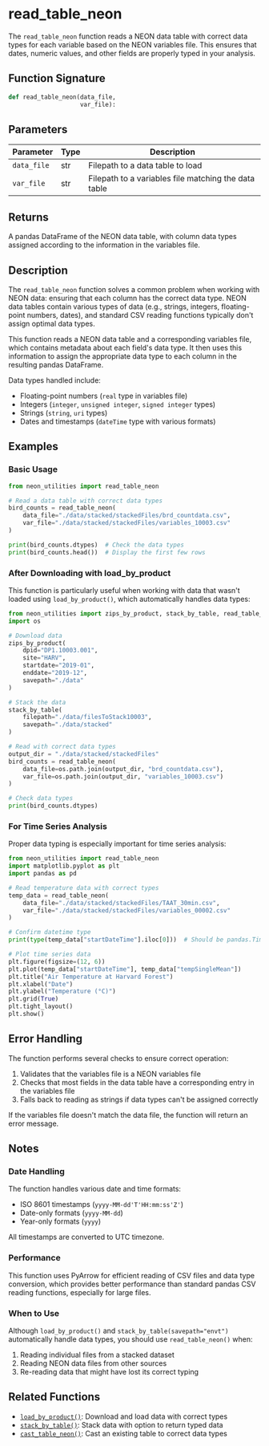 # read_table_neon

The `read_table_neon` function reads a NEON data table with correct data types for each variable based on the NEON variables file. This ensures that dates, numeric values, and other fields are properly typed in your analysis.

## Function Signature

```python
def read_table_neon(data_file,
                    var_file):
```

## Parameters

| Parameter | Type | Description |
|-----------|------|-------------|
| `data_file` | str | Filepath to a data table to load |
| `var_file` | str | Filepath to a variables file matching the data table |

## Returns

A pandas DataFrame of the NEON data table, with column data types assigned according to the information in the variables file.

## Description

The `read_table_neon` function solves a common problem when working with NEON data: ensuring that each column has the correct data type. NEON data tables contain various types of data (e.g., strings, integers, floating-point numbers, dates), and standard CSV reading functions typically don't assign optimal data types.

This function reads a NEON data table and a corresponding variables file, which contains metadata about each field's data type. It then uses this information to assign the appropriate data type to each column in the resulting pandas DataFrame.

Data types handled include:
- Floating-point numbers (`real` type in variables file)
- Integers (`integer`, `unsigned integer`, `signed integer` types)
- Strings (`string`, `uri` types)
- Dates and timestamps (`dateTime` type with various formats)

## Examples

### Basic Usage

```python
from neon_utilities import read_table_neon

# Read a data table with correct data types
bird_counts = read_table_neon(
    data_file="./data/stacked/stackedFiles/brd_countdata.csv",
    var_file="./data/stacked/stackedFiles/variables_10003.csv"
)

print(bird_counts.dtypes)  # Check the data types
print(bird_counts.head())  # Display the first few rows
```

### After Downloading with load_by_product

This function is particularly useful when working with data that wasn't loaded using `load_by_product()`, which automatically handles data types:

```python
from neon_utilities import zips_by_product, stack_by_table, read_table_neon
import os

# Download data
zips_by_product(
    dpid="DP1.10003.001",
    site="HARV",
    startdate="2019-01",
    enddate="2019-12",
    savepath="./data"
)

# Stack the data
stack_by_table(
    filepath="./data/filesToStack10003",
    savepath="./data/stacked"
)

# Read with correct data types
output_dir = "./data/stacked/stackedFiles"
bird_counts = read_table_neon(
    data_file=os.path.join(output_dir, "brd_countdata.csv"),
    var_file=os.path.join(output_dir, "variables_10003.csv")
)

# Check data types
print(bird_counts.dtypes)
```

### For Time Series Analysis

Proper data typing is especially important for time series analysis:

```python
from neon_utilities import read_table_neon
import matplotlib.pyplot as plt
import pandas as pd

# Read temperature data with correct types
temp_data = read_table_neon(
    data_file="./data/stacked/stackedFiles/TAAT_30min.csv",
    var_file="./data/stacked/stackedFiles/variables_00002.csv"
)

# Confirm datetime type
print(type(temp_data["startDateTime"].iloc[0]))  # Should be pandas.Timestamp

# Plot time series data
plt.figure(figsize=(12, 6))
plt.plot(temp_data["startDateTime"], temp_data["tempSingleMean"])
plt.title("Air Temperature at Harvard Forest")
plt.xlabel("Date")
plt.ylabel("Temperature (°C)")
plt.grid(True)
plt.tight_layout()
plt.show()
```

## Error Handling

The function performs several checks to ensure correct operation:

1. Validates that the variables file is a NEON variables file
2. Checks that most fields in the data table have a corresponding entry in the variables file
3. Falls back to reading as strings if data types can't be assigned correctly

If the variables file doesn't match the data file, the function will return an error message.

## Notes

### Date Handling

The function handles various date and time formats:

- ISO 8601 timestamps (`yyyy-MM-dd'T'HH:mm:ss'Z'`)
- Date-only formats (`yyyy-MM-dd`)
- Year-only formats (`yyyy`)

All timestamps are converted to UTC timezone.

### Performance

This function uses PyArrow for efficient reading of CSV files and data type conversion, which provides better performance than standard pandas CSV reading functions, especially for large files.

### When to Use

Although `load_by_product()` and `stack_by_table(savepath="envt")` automatically handle data types, you should use `read_table_neon()` when:

1. Reading individual files from a stacked dataset
2. Reading NEON data files from other sources
3. Re-reading data that might have lost its correct typing

## Related Functions

- [`load_by_product()`](../tabular/load_by_product.md): Download and load data with correct types
- [`stack_by_table()`](../tabular/stack_by_table.md): Stack data with option to return typed data
- [`cast_table_neon()`](./cast_table_neon.md): Cast an existing table to correct data types
